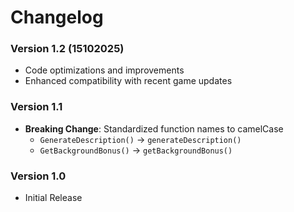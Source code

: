 # Changelog

### Version 1.2 (15102025)

- Code optimizations and improvements
- Enhanced compatibility with recent game updates

### Version 1.1

- **Breaking Change**: Standardized function names to camelCase
  - `GenerateDescription()` → `generateDescription()`
  - `GetBackgroundBonus()` → `getBackgroundBonus()`

### Version 1.0

- Initial Release
